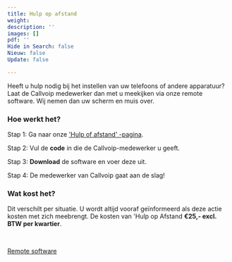 ```yaml
---
title: Hulp op afstand
weight: 
description: ''
images: []
pdf: ''
Hide in Search: false
Nieuw: false
Update: false

---
```

Heeft u hulp nodig bij het instellen van uw telefoons of andere apparatuur? Laat de Callvoip medewerker dan met u meekijken via onze remote software. Wij nemen dan uw scherm en muis over.

### Hoe werkt het?

Stap 1: Ga naar onze <a href="http://support.callvoip.nl:8040/" target=_blank>'Hulp of afstand' -pagina</a>.

Stap 2: Vul de **code** in die de Callvoip-medewerker u geeft.

Stap 3: **Download** de software en voer deze uit.

Stap 4: De medewerker van Callvoip gaat aan de slag!

### Wat kost het?

Dit verschilt per situatie. U wordt altijd vooraf geïnformeerd als deze actie kosten met zich meebrengt. De kosten van 'Hulp op Afstand **€25,- excl. BTW per kwartier**.

<br>

<a href="http://support.callvoip.nl:8040/" target=_blank class="button">Remote software</a>

